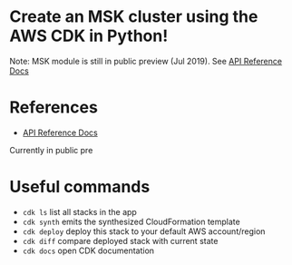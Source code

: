 
# Create an MSK cluster using the AWS CDK in Python!

Note: MSK module is still in public preview (Jul 2019). See [API Reference Docs](https://docs.aws.amazon.com/cdk/api/latest/python/aws_cdk.aws_msk.README.html)

# References
* [API Reference Docs](https://docs.aws.amazon.com/cdk/api/latest/python/aws_cdk.aws_msk.html)

Currently in public pre

# Useful commands

 * `cdk ls`          list all stacks in the app
 * `cdk synth`       emits the synthesized CloudFormation template
 * `cdk deploy`      deploy this stack to your default AWS account/region
 * `cdk diff`        compare deployed stack with current state
 * `cdk docs`        open CDK documentation

